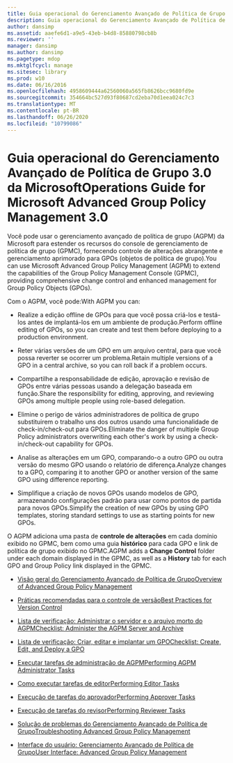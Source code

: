 ```yaml
---
title: Guia operacional do Gerenciamento Avançado de Política de Grupo 3.0 da Microsoft
description: Guia operacional do Gerenciamento Avançado de Política de Grupo 3.0 da Microsoft
author: dansimp
ms.assetid: aaefe6d1-a9e5-43eb-b4d8-85880798cb8b
ms.reviewer: ''
manager: dansimp
ms.author: dansimp
ms.pagetype: mdop
ms.mktglfcycl: manage
ms.sitesec: library
ms.prod: w10
ms.date: 06/16/2016
ms.openlocfilehash: 4958609444a62560060a565fb8626bcc9680fd9e
ms.sourcegitcommit: 354664bc527d93f80687cd2eba70d1eea024c7c3
ms.translationtype: MT
ms.contentlocale: pt-BR
ms.lasthandoff: 06/26/2020
ms.locfileid: "10799086"
---
```

# <span data-ttu-id="0fd9b-103">Guia operacional do Gerenciamento Avançado de Política de Grupo 3.0 da Microsoft</span><span class="sxs-lookup"><span data-stu-id="0fd9b-103">Operations Guide for Microsoft Advanced Group Policy Management 3.0</span></span>


<span data-ttu-id="0fd9b-104">Você pode usar o gerenciamento avançado de política de grupo (AGPM) da Microsoft para estender os recursos do console de gerenciamento de política de grupo (GPMC), fornecendo controle de alterações abrangente e gerenciamento aprimorado para GPOs (objetos de política de grupo).</span><span class="sxs-lookup"><span data-stu-id="0fd9b-104">You can use Microsoft Advanced Group Policy Management (AGPM) to extend the capabilities of the Group Policy Management Console (GPMC), providing comprehensive change control and enhanced management for Group Policy Objects (GPOs).</span></span>

<span data-ttu-id="0fd9b-105">Com o AGPM, você pode:</span><span class="sxs-lookup"><span data-stu-id="0fd9b-105">With AGPM you can:</span></span>

-   <span data-ttu-id="0fd9b-106">Realize a edição offline de GPOs para que você possa criá-los e testá-los antes de implantá-los em um ambiente de produção.</span><span class="sxs-lookup"><span data-stu-id="0fd9b-106">Perform offline editing of GPOs, so you can create and test them before deploying to a production environment.</span></span>

-   <span data-ttu-id="0fd9b-107">Reter várias versões de um GPO em um arquivo central, para que você possa reverter se ocorrer um problema.</span><span class="sxs-lookup"><span data-stu-id="0fd9b-107">Retain multiple versions of a GPO in a central archive, so you can roll back if a problem occurs.</span></span>

-   <span data-ttu-id="0fd9b-108">Compartilhe a responsabilidade de edição, aprovação e revisão de GPOs entre várias pessoas usando a delegação baseada em função.</span><span class="sxs-lookup"><span data-stu-id="0fd9b-108">Share the responsibility for editing, approving, and reviewing GPOs among multiple people using role-based delegation.</span></span>

-   <span data-ttu-id="0fd9b-109">Elimine o perigo de vários administradores de política de grupo substituirem o trabalho uns dos outros usando uma funcionalidade de check-in/check-out para GPOs.</span><span class="sxs-lookup"><span data-stu-id="0fd9b-109">Eliminate the danger of multiple Group Policy administrators overwriting each other's work by using a check-in/check-out capability for GPOs.</span></span>

-   <span data-ttu-id="0fd9b-110">Analise as alterações em um GPO, comparando-o a outro GPO ou outra versão do mesmo GPO usando o relatório de diferença.</span><span class="sxs-lookup"><span data-stu-id="0fd9b-110">Analyze changes to a GPO, comparing it to another GPO or another version of the same GPO using difference reporting.</span></span>

-   <span data-ttu-id="0fd9b-111">Simplifique a criação de novos GPOs usando modelos de GPO, armazenando configurações padrão para usar como pontos de partida para novos GPOs.</span><span class="sxs-lookup"><span data-stu-id="0fd9b-111">Simplify the creation of new GPOs by using GPO templates, storing standard settings to use as starting points for new GPOs.</span></span>

<span data-ttu-id="0fd9b-112">O AGPM adiciona uma pasta de **controle de alterações** em cada domínio exibido no GPMC, bem como uma guia **histórico** para cada GPO e link de política de grupo exibido no GPMC.</span><span class="sxs-lookup"><span data-stu-id="0fd9b-112">AGPM adds a **Change Control** folder under each domain displayed in the GPMC, as well as a **History** tab for each GPO and Group Policy link displayed in the GPMC.</span></span>

-   [<span data-ttu-id="0fd9b-113">Visão geral do Gerenciamento Avançado de Política de Grupo</span><span class="sxs-lookup"><span data-stu-id="0fd9b-113">Overview of Advanced Group Policy Management</span></span>](overview-of-advanced-group-policy-management-agpm30ops.md)

-   [<span data-ttu-id="0fd9b-114">Práticas recomendadas para o controle de versão</span><span class="sxs-lookup"><span data-stu-id="0fd9b-114">Best Practices for Version Control</span></span>](best-practices-for-version-control.md)

-   [<span data-ttu-id="0fd9b-115">Lista de verificação: Administrar o servidor e o arquivo morto do AGPM</span><span class="sxs-lookup"><span data-stu-id="0fd9b-115">Checklist: Administer the AGPM Server and Archive</span></span>](checklist-administer-the-agpm-server-and-archive.md)

-   [<span data-ttu-id="0fd9b-116">Lista de verificação: Criar, editar e implantar um GPO</span><span class="sxs-lookup"><span data-stu-id="0fd9b-116">Checklist: Create, Edit, and Deploy a GPO</span></span>](checklist-create-edit-and-deploy-a-gpo-agpm30ops.md)

-   [<span data-ttu-id="0fd9b-117">Executar tarefas de administração de AGPM</span><span class="sxs-lookup"><span data-stu-id="0fd9b-117">Performing AGPM Administrator Tasks</span></span>](performing-agpm-administrator-tasks-agpm30ops.md)

-   [<span data-ttu-id="0fd9b-118">Como executar tarefas de editor</span><span class="sxs-lookup"><span data-stu-id="0fd9b-118">Performing Editor Tasks</span></span>](performing-editor-tasks-agpm30ops.md)

-   [<span data-ttu-id="0fd9b-119">Execução de tarefas do aprovador</span><span class="sxs-lookup"><span data-stu-id="0fd9b-119">Performing Approver Tasks</span></span>](performing-approver-tasks-agpm30ops.md)

-   [<span data-ttu-id="0fd9b-120">Execução de tarefas do revisor</span><span class="sxs-lookup"><span data-stu-id="0fd9b-120">Performing Reviewer Tasks</span></span>](performing-reviewer-tasks-agpm30ops.md)

-   [<span data-ttu-id="0fd9b-121">Solução de problemas do Gerenciamento Avançado de Política de Grupo</span><span class="sxs-lookup"><span data-stu-id="0fd9b-121">Troubleshooting Advanced Group Policy Management</span></span>](troubleshooting-advanced-group-policy-management-agpm30ops.md)

-   [<span data-ttu-id="0fd9b-122">Interface do usuário: Gerenciamento Avançado de Política de Grupo</span><span class="sxs-lookup"><span data-stu-id="0fd9b-122">User Interface: Advanced Group Policy Management</span></span>](user-interface-advanced-group-policy-management-agpm30ops.md)

 

 





